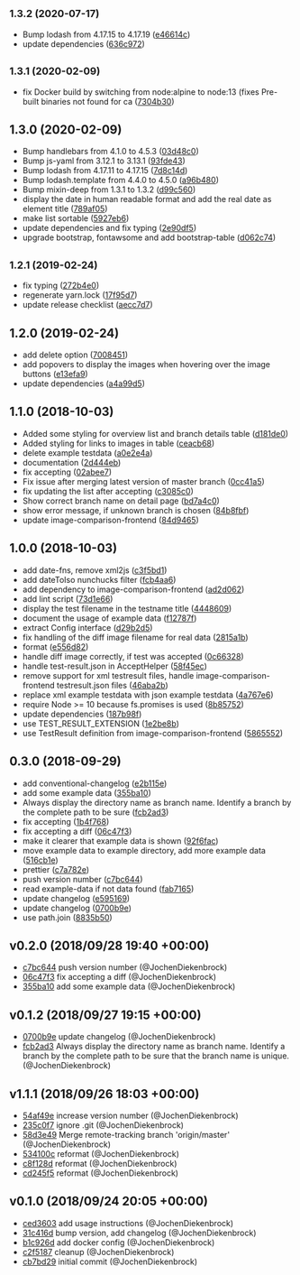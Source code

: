 ## <small>1.3.2 (2020-07-17)</small>

* Bump lodash from 4.17.15 to 4.17.19 ([e46614c](https://github.com/jochendiekenbrock/image-comparison-backend/commit/e46614c))
* update dependencies ([636c972](https://github.com/jochendiekenbrock/image-comparison-backend/commit/636c972))



## <small>1.3.1 (2020-02-09)</small>

* fix Docker build by switching from node:alpine to node:13 (fixes Pre-built binaries not found for ca ([7304b30](https://github.com/jochendiekenbrock/image-comparison-backend/commit/7304b30))



## 1.3.0 (2020-02-09)

* Bump handlebars from 4.1.0 to 4.5.3 ([03d48c0](https://github.com/jochendiekenbrock/image-comparison-backend/commit/03d48c0))
* Bump js-yaml from 3.12.1 to 3.13.1 ([93fde43](https://github.com/jochendiekenbrock/image-comparison-backend/commit/93fde43))
* Bump lodash from 4.17.11 to 4.17.15 ([7d8c14d](https://github.com/jochendiekenbrock/image-comparison-backend/commit/7d8c14d))
* Bump lodash.template from 4.4.0 to 4.5.0 ([a96b480](https://github.com/jochendiekenbrock/image-comparison-backend/commit/a96b480))
* Bump mixin-deep from 1.3.1 to 1.3.2 ([d99c560](https://github.com/jochendiekenbrock/image-comparison-backend/commit/d99c560))
* display the date in human readable format and add the real date as element title ([789af05](https://github.com/jochendiekenbrock/image-comparison-backend/commit/789af05))
* make list sortable ([5927eb6](https://github.com/jochendiekenbrock/image-comparison-backend/commit/5927eb6))
* update dependencies and fix typing ([2e90df5](https://github.com/jochendiekenbrock/image-comparison-backend/commit/2e90df5))
* upgrade bootstrap, fontawsome and add bootstrap-table ([d062c74](https://github.com/jochendiekenbrock/image-comparison-backend/commit/d062c74))



## <small>1.2.1 (2019-02-24)</small>

* fix typing ([272b4e0](https://github.com/jochendiekenbrock/image-comparison-backend/commit/272b4e0))
* regenerate yarn.lock ([17f95d7](https://github.com/jochendiekenbrock/image-comparison-backend/commit/17f95d7))
* update release checklist ([aecc7d7](https://github.com/jochendiekenbrock/image-comparison-backend/commit/aecc7d7))



## 1.2.0 (2019-02-24)

* add delete option ([7008451](https://github.com/jochendiekenbrock/image-comparison-backend/commit/7008451))
* add popovers to display the images when hovering over the image buttons ([e13efa9](https://github.com/jochendiekenbrock/image-comparison-backend/commit/e13efa9))
* update dependencies ([a4a99d5](https://github.com/jochendiekenbrock/image-comparison-backend/commit/a4a99d5))



## 1.1.0 (2018-10-03)

* Added some styling for overview list and branch details table ([d181de0](https://github.com/jochendiekenbrock/image-comparison-backend/commit/d181de0))
* Added styling for links to images in table ([ceacb68](https://github.com/jochendiekenbrock/image-comparison-backend/commit/ceacb68))
* delete example testdata ([a0e2e4a](https://github.com/jochendiekenbrock/image-comparison-backend/commit/a0e2e4a))
* documentation ([2d444eb](https://github.com/jochendiekenbrock/image-comparison-backend/commit/2d444eb))
* fix accepting ([02abee7](https://github.com/jochendiekenbrock/image-comparison-backend/commit/02abee7))
* Fix issue after merging latest version of master branch ([0cc41a5](https://github.com/jochendiekenbrock/image-comparison-backend/commit/0cc41a5))
* fix updating the list after accepting ([c3085c0](https://github.com/jochendiekenbrock/image-comparison-backend/commit/c3085c0))
* Show correct branch name on detail page ([bd7a4c0](https://github.com/jochendiekenbrock/image-comparison-backend/commit/bd7a4c0))
* show error message, if unknown branch is chosen ([84b8fbf](https://github.com/jochendiekenbrock/image-comparison-backend/commit/84b8fbf))
* update image-comparison-frontend ([84d9465](https://github.com/jochendiekenbrock/image-comparison-backend/commit/84d9465))



## 1.0.0 (2018-10-03)

* add date-fns, remove xml2js ([c3f5bd1](https://github.com/jochendiekenbrock/image-comparison-backend/commit/c3f5bd1))
* add dateToIso nunchucks filter ([fcb4aa6](https://github.com/jochendiekenbrock/image-comparison-backend/commit/fcb4aa6))
* add dependency to image-comparison-frontend ([ad2d062](https://github.com/jochendiekenbrock/image-comparison-backend/commit/ad2d062))
* add lint script ([73d1e66](https://github.com/jochendiekenbrock/image-comparison-backend/commit/73d1e66))
* display the test filename in the testname title ([4448609](https://github.com/jochendiekenbrock/image-comparison-backend/commit/4448609))
* document the usage of example data ([f12787f](https://github.com/jochendiekenbrock/image-comparison-backend/commit/f12787f))
* extract Config interface ([d29b2d5](https://github.com/jochendiekenbrock/image-comparison-backend/commit/d29b2d5))
* fix handling of the diff image filename for real data ([2815a1b](https://github.com/jochendiekenbrock/image-comparison-backend/commit/2815a1b))
* format ([e556d82](https://github.com/jochendiekenbrock/image-comparison-backend/commit/e556d82))
* handle diff image correctly, if test was accepted ([0c66328](https://github.com/jochendiekenbrock/image-comparison-backend/commit/0c66328))
* handle test-result.json in AcceptHelper ([58f45ec](https://github.com/jochendiekenbrock/image-comparison-backend/commit/58f45ec))
* remove support for xml testresult files, handle image-comparison-frontend testresult.json files ([46aba2b](https://github.com/jochendiekenbrock/image-comparison-backend/commit/46aba2b))
* replace xml example testdata with json example testdata ([4a767e6](https://github.com/jochendiekenbrock/image-comparison-backend/commit/4a767e6))
* require Node >= 10 because fs.promises is used ([8b85752](https://github.com/jochendiekenbrock/image-comparison-backend/commit/8b85752))
* update dependencies ([187b98f](https://github.com/jochendiekenbrock/image-comparison-backend/commit/187b98f))
* use TEST_RESULT_EXTENSION ([1e2be8b](https://github.com/jochendiekenbrock/image-comparison-backend/commit/1e2be8b))
* use TestResult definition from image-comparison-frontend ([5865552](https://github.com/jochendiekenbrock/image-comparison-backend/commit/5865552))



## 0.3.0 (2018-09-29)

* add conventional-changelog ([e2b115e](https://github.com/jochendiekenbrock/image-comparison-backend/commit/e2b115e))
* add some example data ([355ba10](https://github.com/jochendiekenbrock/image-comparison-backend/commit/355ba10))
* Always display the directory name as branch name. Identify a branch by the complete path to be sure  ([fcb2ad3](https://github.com/jochendiekenbrock/image-comparison-backend/commit/fcb2ad3))
* fix accepting ([1b4f768](https://github.com/jochendiekenbrock/image-comparison-backend/commit/1b4f768))
* fix accepting a diff ([06c47f3](https://github.com/jochendiekenbrock/image-comparison-backend/commit/06c47f3))
* make it clearer that example data is shown ([92f6fac](https://github.com/jochendiekenbrock/image-comparison-backend/commit/92f6fac))
* move example data to example directory, add more example data ([516cb1e](https://github.com/jochendiekenbrock/image-comparison-backend/commit/516cb1e))
* prettier ([c7a782e](https://github.com/jochendiekenbrock/image-comparison-backend/commit/c7a782e))
* push version number ([c7bc644](https://github.com/jochendiekenbrock/image-comparison-backend/commit/c7bc644))
* read example-data if not data found ([fab7165](https://github.com/jochendiekenbrock/image-comparison-backend/commit/fab7165))
* update changelog ([e595169](https://github.com/jochendiekenbrock/image-comparison-backend/commit/e595169))
* update changelog ([0700b9e](https://github.com/jochendiekenbrock/image-comparison-backend/commit/0700b9e))
* use path.join ([8835b50](https://github.com/jochendiekenbrock/image-comparison-backend/commit/8835b50))


## v0.2.0 (2018/09/28 19:40 +00:00)
- [c7bc644](https://github.com/JochenDiekenbrock/image-comparison-backend/commit/c7bc6440b8d1efa3562917f7d55670987d22fe5c) push version number (@JochenDiekenbrock)
- [06c47f3](https://github.com/JochenDiekenbrock/image-comparison-backend/commit/06c47f37a9af4acb8913b82a3bc2208cc3746fb7) fix accepting a diff (@JochenDiekenbrock)
- [355ba10](https://github.com/JochenDiekenbrock/image-comparison-backend/commit/355ba10f8d7b5a476e6d76d6166af8e90d7551bb) add some example data (@JochenDiekenbrock)

## v0.1.2 (2018/09/27 19:15 +00:00)
- [0700b9e](https://github.com/JochenDiekenbrock/image-comparison-backend/commit/0700b9e7d0258215e1332a6f238a5c1a0c8f6c7f) update changelog (@JochenDiekenbrock)
- [fcb2ad3](https://github.com/JochenDiekenbrock/image-comparison-backend/commit/fcb2ad3ebce455c97d0d595b8cb3de361179346d) Always display the directory name as branch name. Identify a branch by the complete path to be sure that the branch name is unique. (@JochenDiekenbrock)

## v1.1.1 (2018/09/26 18:03 +00:00)
- [54af49e](https://github.com/JochenDiekenbrock/image-comparison-backend/commit/54af49e16e554173483e4f4f138e94eb426f1b0e) increase version number (@JochenDiekenbrock)
- [235c0f7](https://github.com/JochenDiekenbrock/image-comparison-backend/commit/235c0f7ace5447847236d83bce75df91a0f26fad) ignore .git (@JochenDiekenbrock)
- [58d3e49](https://github.com/JochenDiekenbrock/image-comparison-backend/commit/58d3e499d1dda6f9d8002a99d3404d2aeca12e9f) Merge remote-tracking branch 'origin/master' (@JochenDiekenbrock)
- [534100c](https://github.com/JochenDiekenbrock/image-comparison-backend/commit/534100cc000e621fc7f74461f9717c2963b67b88) reformat (@JochenDiekenbrock)
- [c8f128d](https://github.com/JochenDiekenbrock/image-comparison-backend/commit/c8f128d6ec633d74456b0e1058663380f44d1cc6) reformat (@JochenDiekenbrock)
- [cd245f5](https://github.com/JochenDiekenbrock/image-comparison-backend/commit/cd245f5cc36f0efce444d5d23a026b33cd04b9a7) reformat (@JochenDiekenbrock)

## v0.1.0 (2018/09/24 20:05 +00:00)
- [ced3603](https://github.com/JochenDiekenbrock/image-comparison-backend/commit/ced3603725aabfaaff9668dce4532737e8b34609) add usage instructions (@JochenDiekenbrock)
- [31c416d](https://github.com/JochenDiekenbrock/image-comparison-backend/commit/31c416d8bca5858b2aa13e2717ef4049659c12e4) bump version, add changelog (@JochenDiekenbrock)
- [b1c926d](https://github.com/JochenDiekenbrock/image-comparison-backend/commit/b1c926d61a475fdf8d915c60db08abbc6076f0ed) add docker config (@JochenDiekenbrock)
- [c2f5187](https://github.com/JochenDiekenbrock/image-comparison-backend/commit/c2f51875b0106843d23624f78c68c0dd99693cfa) cleanup (@JochenDiekenbrock)
- [cb7bd29](https://github.com/JochenDiekenbrock/image-comparison-backend/commit/cb7bd29924c02e92ea6fc1136d8e9b47f873bc4f) initial commit (@JochenDiekenbrock)
